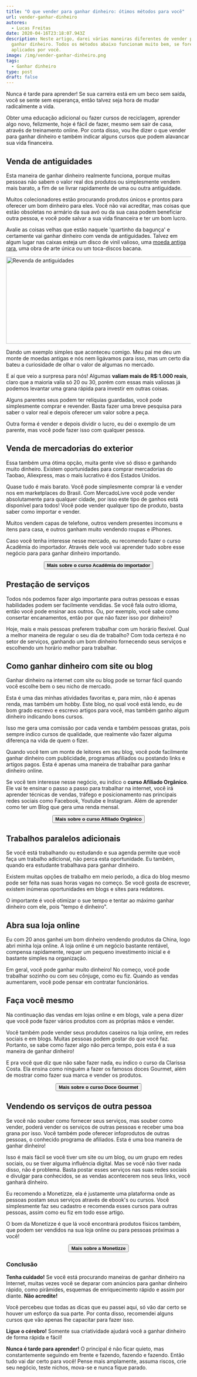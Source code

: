 ```yaml
---
title: "O que vender para ganhar dinheiro: ótimos métodos para você"
url: vender-ganhar-dinheiro
autores:
  - Lucas Freitas
date: 2020-04-16T23:18:07.943Z
description: Neste artigo, darei várias maneiras diferentes de vender para
  ganhar dinheiro. Todos os métodos abaixo funcionam muito bem, se forem bem
  aplicados por você.
image: /img/vender-ganhar-dinheiro.png
tags:
  - Ganhar dinheiro
type: post
draft: false
---
```

Nunca é tarde para aprender!  Se sua carreira está em um beco sem saída, você se sente sem esperança, então talvez seja hora de mudar radicalmente a vida.

Obter uma educação adicional ou fazer cursos de reciclagem, aprender algo novo, felizmente, hoje é fácil de fazer, mesmo sem sair de casa, através de treinamento online. Por conta disso, vou lhe dizer o que vender para ganhar dinheiro e também indicar alguns cursos que podem alavancar sua vida financeira.

## Venda de antiguidades

Esta maneira de ganhar dinheiro realmente funciona, porque muitas pessoas não sabem o valor real dos produtos ou simplesmente vendem mais barato, a fim de se livrar rapidamente de uma ou outra antiguidade.

Muitos colecionadores estão procurando produtos únicos e prontos para oferecer um bom dinheiro para eles. Você não vai acreditar, mas coisas que estão obsoletas no armário da sua avó ou da sua casa podem beneficiar outra pessoa, e você pode salvar a sua vida financeira e ter um bom lucro. 

Avalie as coisas velhas que estão naquele 'quartinho da bagunça' e certamente vai ganhar dinheiro com venda de antiguidades. Talvez em algum lugar nas caixas esteja um disco de vinil valioso, uma <a href="http://www.moedasdobrasil.com.br/moedas/raridade.asp" target="_blank" rel="noopener" rel="follow">moeda antiga rara</a>, uma obra de arte única ou um toca-discos bacana.

<img src="/img/revenda-antiguidades.png" alt="Revenda de antiguidades" title="Revenda de antiguidades" width="660px" height="237px">

Dando um exemplo simples que aconteceu comigo. Meu pai me deu um monte de moedas antigas e nós nem ligávamos para isso, mas um certo dia bateu a curiosidade de olhar o valor de algumas no mercado. 

E aí que veio a surpresa para nós! Algumas **valiam mais de R$:1.000 reais**, claro que a maioria valia só 20 ou 30, porém com essas mais valiosas já podemos levantar uma grana rápida para investir em outras coisas.

Alguns parentes seus podem ter relíquias guardadas, você pode simplesmente comprar e revender. Basta fazer uma breve pesquisa para saber o valor real e depois oferecer um valor sobre a peça. 

Outra forma é vender e depois dividir o lucro, eu dei o exemplo de um parente, mas você pode fazer isso com qualquer pessoa.

## Venda de mercadorias do exterior

Essa também uma ótima opção, muita gente vive só disso e ganhando muito dinheiro. Existem oportunidades para comprar mercadorias do Taobao, Aliexpress, mas o mais lucrativo é dos Estados Unidos.

Quase tudo é mais barato. Você pode simplesmente comprar lá e vender nos em marketplaces do Brasil. Com MercadoLivre você pode vender absolutamente para qualquer cidade, por isso este tipo de ganhos está disponível para todos! Você pode vender qualquer tipo de produto, basta saber como importar e vender.

Muitos vendem capas de telefone, outros vendem presentes incomuns e itens para casa, e outros ganham muito vendendo roupas e iPhones.

Caso você tenha interesse nesse mercado, eu recomendo fazer o curso Acadêmia do importador. Através dele você vai aprender tudo sobre esse negócio para para ganhar dinheiro importando.

<center><a href="http://bit.ly/importar-7do2" rel="nofollow" target="_blank"><button class="clica mb3 w-100 w-auto-ns mb0-ns raise"><b>Mais sobre o curso Acadêmia do importador</b></button></a></center>

## Prestação de serviços

Todos nós podemos fazer algo importante para outras pessoas e essas habilidades podem ser facilmente vendidas. Se você fala outro idioma, então você pode ensinar aos outros. Ou, por exemplo, você sabe como consertar encanamentos, então por que não fazer isso por dinheiro?

Hoje, mais e mais pessoas preferem trabalhar com um horário flexível. Qual a melhor maneira de regular o seu dia de trabalho? Com toda certeza é no setor de serviços, ganhando um bom dinheiro fornecendo seus serviços e escolhendo um horário melhor para trabalhar.

## Como ganhar dinheiro com site ou blog

Ganhar dinheiro na internet com site ou blog pode se tornar fácil quando você escolhe bem o seu nicho de mercado.

Esta é uma das minhas atividades favoritas e, para mim, não é apenas renda, mas também um hobby. Este blog, no qual você está lendo, eu de bom grado escrevo e escrevo artigos para você, mas também ganho algum dinheiro indicando bons cursos. 

Isso me gera uma comissão por cada venda e também pessoas gratas, pois sempre indico cursos de qualidade, que realmente vão fazer alguma diferença na vida de quem o fizer.

Quando você tem um monte de leitores em seu blog, você pode facilmente ganhar dinheiro com publicidade, programas afiliados ou postando links e artigos pagos. Esta é apenas uma maneira de trabalhar para ganhar dinheiro online.

Se você tem interesse nesse negócio, eu indico o **curso Afiliado Orgânico**. Ele vai te ensinar o passo a passo para trabalhar na internet, você irá aprender técnicas de vendas, tráfego e posicionamento nas principais redes sociais como Facebook, Youtube e Instagram. Além de aprender como ter um Blog que gera uma renda mensal.

<center><a href="http://bit.ly/organico-7do2" rel="nofollow" target="_blank"><button class="clica mb3 w-100 w-auto-ns mb0-ns raise"><b>Mais sobre o curso Afiliado Orgânico</b></button></a></center>

## Trabalhos paralelos adicionais

Se você está trabalhando ou estudando e sua agenda permite que você faça um trabalho adicional, não perca esta oportunidade. Eu também, quando era estudante trabalhava para ganhar dinheiro.

Existem muitas opções de trabalho em meio período, a dica do blog mesmo pode ser feita nas suas horas vagas no começo. Se você gosta de escrever, existem inúmeras oportunidades em blogs e sites para redatores.

O importante é você otimizar o sue tempo e tentar ao máximo ganhar dinheiro com ele, pois "tempo é dinheiro".

## Abra sua loja online

Eu com 20 anos ganhei um bom dinheiro vendendo produtos da China, logo abri minha loja online. A loja online é um negócio bastante rentável, compensa rapidamente, requer um pequeno investimento inicial e é bastante simples na organização. 

Em geral, você pode ganhar muito dinheiro! No começo, você pode trabalhar sozinho ou com seu cônjuge, como eu fiz. Quando as vendas aumentarem, você pode pensar em contratar funcionários.

## Faça você mesmo

Na continuação das vendas em lojas online e em blogs, vale a pena dizer que você pode fazer vários produtos com as próprias mãos e vender.

Você também pode vender seus produtos caseiros na loja online, em redes sociais e em blogs. Muitas pessoas podem gostar do que você faz. Portanto, se sabe como fazer algo não perca tempo, pois esta é a sua maneira de ganhar dinheiro!

E pra você que diz que não sabe fazer nada, eu indico o curso da Clarissa Costa. Ela ensina como ninguém a fazer os famosos doces Gourmet, além de mostrar como fazer sua marca e vender os produtos.

<center><a href="http://bit.ly/doce-7do2" rel="nofollow" target="_blank"><button class="clica mb3 w-100 w-auto-ns mb0-ns raise"><b>Mais sobre o curso Doce Gourmet</b></button></a></center>

## Vendendo os serviços de outra pessoa

Se você não souber como fornecer seus serviços, mas souber como vender, poderá vender os serviços de outras pessoas e receber uma boa grana por isso. Você também pode oferecer infoprodutos de outras pessoas, o conhecido programa de afiliados. Esta é uma boa maneira de ganhar dinheiro!

Isso é mais fácil se você tiver um site ou um blog, ou um grupo em redes sociais, ou se tiver alguma influência digital. Mas se você não tiver nada disso, não é problema. Basta postar esses serviços nas suas redes sociais e divulgar para conhecidos, se as vendas acontecerem nos seus links, você ganhará dinheiro.

Eu recomendo a Monetizze, ela é justamente uma plataforma onde as pessoas postam seus serviços através de ebook's ou cursos. Você simplesmente faz seu cadastro e recomenda esses cursos para outras pessoas, assim como eu fiz em todo esse artigo.

O bom da Monetizze é que lá você encontrará produtos físicos também, que podem ser vendidos na sua loja online ou para pessoas próximas a você!

<center><a href="http://bit.ly/monetizze-7do2" rel="nofollow" target="_blank"><button class="clica mb3 w-100 w-auto-ns mb0-ns raise"><b>Mais sobre a Monetizze</b></button></a></center>

### Conclusão

**Tenha cuidado!** Se você está procurando maneiras de ganhar dinheiro na Internet, muitas vezes você se deparar com anúncios para ganhar dinheiro rápido, como pirâmides, esquemas de enriquecimento rápido e assim por diante. **Não acredite!** 

Você percebeu que todas as dicas que eu passei aqui, só vão dar certo se houver um esforço da sua parte. Por conta disso, recomendei alguns cursos que vão apenas lhe capacitar para fazer isso.

**Ligue o cérebro!** Somente sua criatividade ajudará você a ganhar dinheiro de forma rápida e fácil!

**Nunca é tarde para aprender!**  O principal é não ficar quieto, mas constantemente seguindo em frente e fazendo, fazendo e fazendo. Então tudo vai dar certo para você! Pense mais amplamente, assuma riscos, crie seu negócio, teste nichos, mova-se e nunca fique parado.
